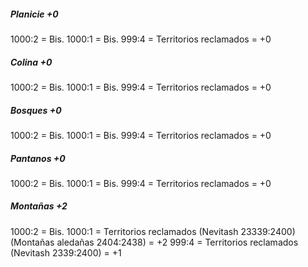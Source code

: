 ##### Planicie +0
1000:2 = Bis.
1000:1 = Bis.
999:4 = Territorios reclamados = +0

##### Colina +0
1000:2 = Bis.
1000:1 = Bis.
999:4 = Territorios reclamados = +0


##### Bosques +0
1000:2 = Bis.
1000:1 = Bis.
999:4 = Territorios reclamados = +0


##### Pantanos +0
1000:2 = Bis.
1000:1 = Bis.
999:4 = Territorios reclamados = +0


##### Montañas +2
1000:2 = Bis.
1000:1 = Territorios reclamados (Nevitash 23339:2400) (Montañas aledañas 2404:2438) = +2
999:4 = Territorios reclamados (Nevitash 2339:2400) = +1